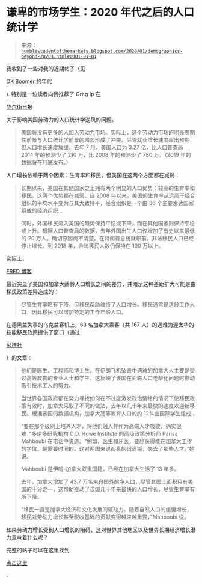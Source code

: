 <!--yml

类别：未分类

日期：2024-05-18 02:22:22

-->

# 谦卑的市场学生：2020 年代之后的人口统计学

> 来源：[`humblestudentofthemarkets.blogspot.com/2020/01/demographics-beyond-2020s.html#0001-01-01`](https://humblestudentofthemarkets.blogspot.com/2020/01/demographics-beyond-2020s.html#0001-01-01)

我收到了一些对我的近期帖子（见

[OK Boomer 的年代](https://humblestudentofthemarkets.com/2019/12/29/the-ok-boomer-decade/)

). 特别是一位读者向我推荐了 Greg Ip 在

[华尔街日报](https://www.wsj.com/articles/the-demographic-threat-to-americas-jobs-boom-11576673115)

关于影响美国劳动力的人口统计学逆风的问题。

> 美国将没有更多的人加入劳动力市场。实际上，这个劳动力市场的明亮周期性前景与人口统计学前景的暗淡形成了冲突。尽管就业增长速度超出预期，但人口增长速度放缓。去年 7 月，美国人口为 3.27 亿，比人口普查局 2014 年的预测少了 210 万，比 2008 年的预测少了 780 万。（2019 年的数据将在月底发布。）

人口增长依赖于两个因素：生育率和移民，但美国在这两个方面都在减弱：

> 长期以来，美国在其他国家之上拥有两个明显的人口优势：较高的生育率和移民。这两个优势都在减弱。自 2008 年以来，美国的生育率从远高于经合组织的平均水平变为与其大致持平，经合组织是一个由 36 个主要发达国家组成的经济组织...
> 
> 同时，外国移民流入美国的趋势保持平稳或下降，而在其他国家则保持平稳或上升。根据人口普查局的数据，去年外国出生人口仅增加了有史以来最低的 20 万人。确切原因尚不清楚。在特朗普总统就职前，非法移民人口已经停止增长。到 2018 年，合法移民人数仍保持在 100 万以上。

实际上，

[FRED 博客](https://fredblog.stlouisfed.org/2019/12/whither-the-workers/)

最近突显了美国和加拿大适龄人口增长之间的差异，并暗示这种差距扩大可能是由移民政策差异造成的：

> 尽管生育率略有下降，但移民帮助维持了人口增长。移民通常是适龄工作人口，因此移民可以增加特定的工作年龄人口。

在德黑兰失事的乌克兰客机上，63 名加拿大乘客（共 167 人）的遇难为渥太华的技能移民政策提供了窗口（通过

[彭博社](https://www.bloomberg.com/news/articles/2020-01-09/phds-doctors-bankers-iran-crash-shows-canada-immigration-push)

）的文章：

> 他们是医生、工程师和博士生。在伊朗飞机坠毁中遇难的加拿大人主要是受过高等教育的专业人士和学生，这反映了该国在面临人口老龄化问题时推动吸引技术工人的努力。
> 
> 当世界各国政府都在努力寻找如何在不过度激发政治情绪的情况下使移民政策有效时，加拿大采取了不同的做法，去年以几十年来最快的速度欢迎新移民。根据该国的数据机构，加拿大高等教育人口的约 12%由国际学生组成...
> 
> “要在那个级别上培养人才，将他们融入并作为高端人才吸收，确实很难，”多伦多研究机构 C.D. Howe Institute 的高级政策分析师 Parisa Mahboubi 在电话中说道。“例如，医生和牙医，要想获得能在加拿大工作的学位，是需要时间的。这对两国来说都真的很遗憾，失去了那些人才。”她说。
> 
> Mahboubi 是伊朗-加拿大双重国籍，已经在加拿大生活了 13 年多。
> 
> 去年，加拿大增加了 43.7 万名来自国外的净人口，尽管其国土面积只有美国的十分之一，这帮助推动了该国几十年来最快的人口增长，尽管生育率有所下降。
> 
> “移民一直是加拿大经济和文化发展的驱动力。随着自然人口的缓慢增长，移民对劳动力增长甚至税收基础的贡献变得越来越重要，”Mahboubi 说。

如果劳动力增长受到人口增长的阻碍，这对世界其他地区以及世界长期经济增长潜力意味着什么呢？

完整的帖子可以在这里找到

[点击这里](https://humblestudentofthemarkets.com/2020/01/13/demographics-beyond-the-2020s/)

.
